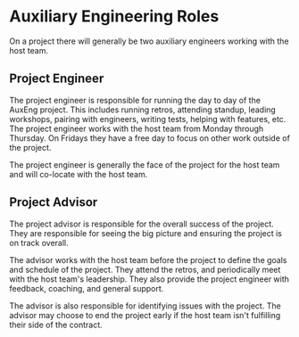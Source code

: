 # Auxiliary Engineering Roles

On a project there will generally be two auxiliary engineers working with the host team.

## Project Engineer

The project engineer is responsible for running the day to day of the AuxEng project.
This includes running retros, attending standup, leading workshops, pairing with engineers, writing tests, helping with features, etc.
The project engineer works with the host team from Monday through Thursday. 
On Fridays they have a free day to focus on other work outside of the project.

The project engineer is generally the face of the project for the host team and will co-locate with the host team.

## Project Advisor

The project advisor is responsible for the overall success of the project.
They are responsible for seeing the big picture and ensuring the project is on track overall.

The advisor works with the host team before the project to define the goals and schedule of the project.
They attend the retros, and periodically meet with the host team's leadership. 
They also provide the project engineer with feedback, coaching, and general support.

The advisor is also responsible for identifying issues with the project. 
The advisor may choose to end the project early if the host team isn't fulfilling their side of the contract.